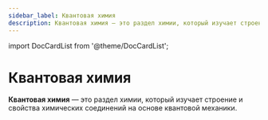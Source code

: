 ```yaml
---
sidebar_label: Квантовая химия
description: Квантовая химия — это раздел химии, который изучает строение и свойства химических соединений на основе квантовой механики.
---
```


import DocCardList from '@theme/DocCardList';

# Квантовая химия

**Квантовая химия** — это раздел химии, который изучает строение и свойства химических соединений на основе квантовой механики.

<DocCardList/>

